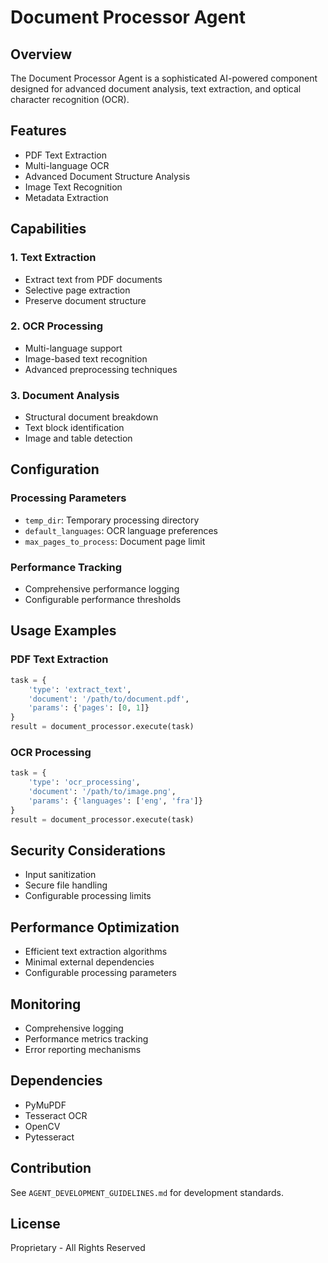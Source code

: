 # Document Processor Agent

## Overview
The Document Processor Agent is a sophisticated AI-powered component designed for advanced document analysis, text extraction, and optical character recognition (OCR).

## Features
- PDF Text Extraction
- Multi-language OCR
- Advanced Document Structure Analysis
- Image Text Recognition
- Metadata Extraction

## Capabilities

### 1. Text Extraction
- Extract text from PDF documents
- Selective page extraction
- Preserve document structure

### 2. OCR Processing
- Multi-language support
- Image-based text recognition
- Advanced preprocessing techniques

### 3. Document Analysis
- Structural document breakdown
- Text block identification
- Image and table detection

## Configuration

### Processing Parameters
- `temp_dir`: Temporary processing directory
- `default_languages`: OCR language preferences
- `max_pages_to_process`: Document page limit

### Performance Tracking
- Comprehensive performance logging
- Configurable performance thresholds

## Usage Examples

### PDF Text Extraction
```python
task = {
    'type': 'extract_text',
    'document': '/path/to/document.pdf',
    'params': {'pages': [0, 1]}
}
result = document_processor.execute(task)
```

### OCR Processing
```python
task = {
    'type': 'ocr_processing',
    'document': '/path/to/image.png',
    'params': {'languages': ['eng', 'fra']}
}
result = document_processor.execute(task)
```

## Security Considerations
- Input sanitization
- Secure file handling
- Configurable processing limits

## Performance Optimization
- Efficient text extraction algorithms
- Minimal external dependencies
- Configurable processing parameters

## Monitoring
- Comprehensive logging
- Performance metrics tracking
- Error reporting mechanisms

## Dependencies
- PyMuPDF
- Tesseract OCR
- OpenCV
- Pytesseract

## Contribution
See `AGENT_DEVELOPMENT_GUIDELINES.md` for development standards.

## License
Proprietary - All Rights Reserved 